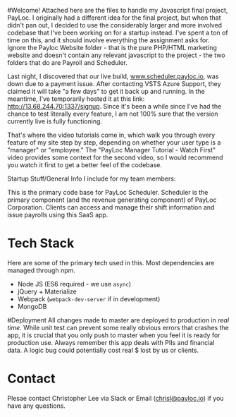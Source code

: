 #Welcome!
Attached here are the files to handle my Javascript final project, PayLoc. I originally had a different idea for the final project, but when that didn't pan out, I decided to use the considerably larger and more involved codebase that I've been working on for a startup instead. I've spent a ton of time on this, and it should involve everything the assignment asks for. Ignore the Payloc Website folder - that is the pure PHP/HTML marketing website and doesn't contain any relevant javascript to the project - the two folders that do are Payroll and Scheduler.

Last night, I discovered that our live build, www.scheduler.payloc.io, was down due to a payment issue. After contacting VSTS Azure Support, they claimed it will take "a few days" to get it back up and running. In the meantime, I've temporarily hosted it at this link: http://13.68.244.70:1337/signup. Since it's been a while since I've had the chance to test literally every feature, I am not 100% sure that the version currently live is fully functioning.

That's where the video tutorials come in, which walk you through every feature of my site step by step, depending on whether your user type is a "manager" or "employee." The "PayLoc Manager Tutorial - Watch First" video provides some context for the second video, so I would recommend you watch it first to get a better feel of the codebase.



Startup Stuff/General Info I include for my team members:

This is the primary code base for PayLoc Scheduler. Scheduler is the primary component (and the revenue generating component) of PayLoc Corporation. Clients can access and manage their shift information and issue payrolls using this SaaS app.

# Tech Stack
Here are some of the primary tech used in this. Most dependencies are managed through npm.
 * Node JS (ES6 required - we use `async`)
 * jQuery + Materialize
 * Webpack (`webpack-dev-server` if in development)
 * MongoDB

#Deployment
All changes made to master are deployed to production in *real time*. While unit test can prevent some really obvious errors that crashes the app, it is crucial that you only push to master when you feel it is ready for production use.
Always remember this app deals with PIIs and financial data. A logic bug could potentially cost real $ lost by us or clients.
 
# Contact
Plesae contact Christopher Lee via Slack or Email (chrisl@payloc.io) if you have any questions.
